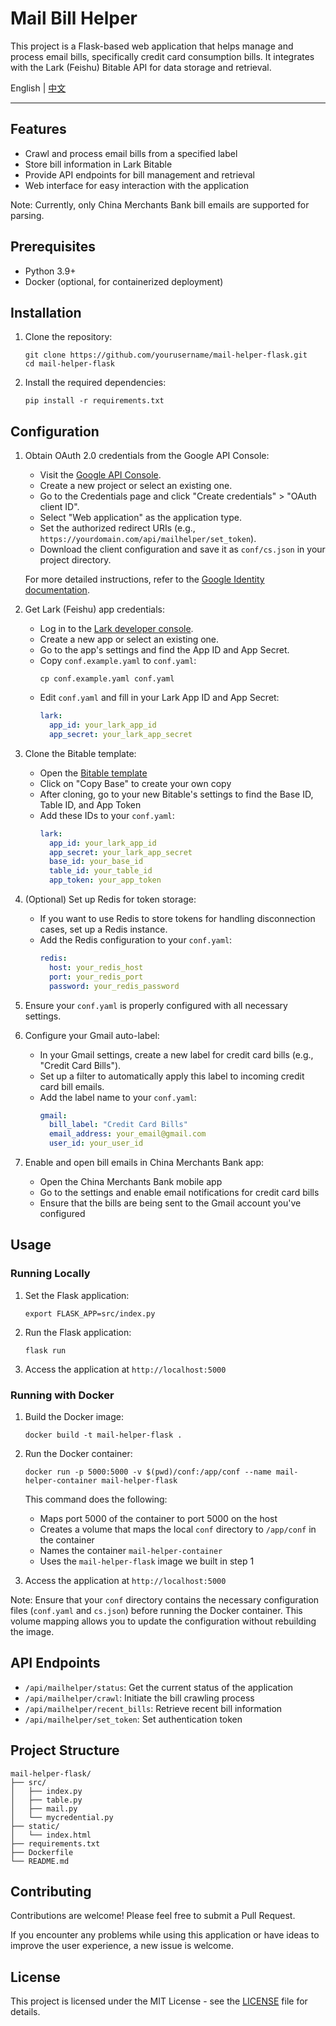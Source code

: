 # Mail Bill Helper

This project is a Flask-based web application that helps manage and process email bills, specifically credit card consumption bills. It integrates with the Lark (Feishu) Bitable API for data storage and retrieval.

English | [中文](README_CN.md)

---

## Features

- Crawl and process email bills from a specified label
- Store bill information in Lark Bitable
- Provide API endpoints for bill management and retrieval
- Web interface for easy interaction with the application

Note: Currently, only China Merchants Bank bill emails are supported for parsing.

## Prerequisites

- Python 3.9+
- Docker (optional, for containerized deployment)

## Installation

1. Clone the repository:
   ```
   git clone https://github.com/yourusername/mail-helper-flask.git
   cd mail-helper-flask
   ```

2. Install the required dependencies:
   ```
   pip install -r requirements.txt
   ```

## Configuration

1. Obtain OAuth 2.0 credentials from the Google API Console:
   - Visit the [Google API Console](https://console.developers.google.com/).
   - Create a new project or select an existing one.
   - Go to the Credentials page and click "Create credentials" > "OAuth client ID".
   - Select "Web application" as the application type.
   - Set the authorized redirect URIs (e.g., `https://yourdomain.com/api/mailhelper/set_token`).
   - Download the client configuration and save it as `conf/cs.json` in your project directory.

   For more detailed instructions, refer to the [Google Identity documentation](https://developers.google.com/identity/protocols/oauth2).

2. Get Lark (Feishu) app credentials:
   - Log in to the [Lark developer console](https://open.feishu.cn/app).
   - Create a new app or select an existing one.
   - Go to the app's settings and find the App ID and App Secret.
   - Copy `conf.example.yaml` to `conf.yaml`:
     ```
     cp conf.example.yaml conf.yaml
     ```
   - Edit `conf.yaml` and fill in your Lark App ID and App Secret:
     ```yaml
     lark:
       app_id: your_lark_app_id
       app_secret: your_lark_app_secret
     ```

3. Clone the Bitable template:
   - Open the [Bitable template](https://isyab7gx01.feishu.cn/base/bascn26CqKFxBm55vZYrHlSsRhv?from=from_copylink)
   - Click on "Copy Base" to create your own copy
   - After cloning, go to your new Bitable's settings to find the Base ID, Table ID, and App Token
   - Add these IDs to your `conf.yaml`:
     ```yaml
     lark:
       app_id: your_lark_app_id
       app_secret: your_lark_app_secret
       base_id: your_base_id
       table_id: your_table_id
       app_token: your_app_token
     ```

4. (Optional) Set up Redis for token storage:
   - If you want to use Redis to store tokens for handling disconnection cases, set up a Redis instance.
   - Add the Redis configuration to your `conf.yaml`:
     ```yaml
     redis:
       host: your_redis_host
       port: your_redis_port
       password: your_redis_password
     ```

5. Ensure your `conf.yaml` is properly configured with all necessary settings.

6. Configure your Gmail auto-label:
   - In your Gmail settings, create a new label for credit card bills (e.g., "Credit Card Bills").
   - Set up a filter to automatically apply this label to incoming credit card bill emails.
   - Add the label name to your `conf.yaml`:
     ```yaml
     gmail:
       bill_label: "Credit Card Bills"
       email_address: your_email@gmail.com
       user_id: your_user_id
     ```

7. Enable and open bill emails in China Merchants Bank app:
   - Open the China Merchants Bank mobile app
   - Go to the settings and enable email notifications for credit card bills
   - Ensure that the bills are being sent to the Gmail account you've configured

## Usage

### Running Locally

1. Set the Flask application:
   ```
   export FLASK_APP=src/index.py
   ```

2. Run the Flask application:
   ```
   flask run
   ```

3. Access the application at `http://localhost:5000`

### Running with Docker

1. Build the Docker image:
   ```
   docker build -t mail-helper-flask .
   ```

2. Run the Docker container:
   ```
   docker run -p 5000:5000 -v $(pwd)/conf:/app/conf --name mail-helper-container mail-helper-flask
   ```

   This command does the following:
   - Maps port 5000 of the container to port 5000 on the host
   - Creates a volume that maps the local `conf` directory to `/app/conf` in the container
   - Names the container `mail-helper-container`
   - Uses the `mail-helper-flask` image we built in step 1

3. Access the application at `http://localhost:5000`

Note: Ensure that your `conf` directory contains the necessary configuration files (`conf.yaml` and `cs.json`) before running the Docker container. This volume mapping allows you to update the configuration without rebuilding the image.

## API Endpoints

- `/api/mailhelper/status`: Get the current status of the application
- `/api/mailhelper/crawl`: Initiate the bill crawling process
- `/api/mailhelper/recent_bills`: Retrieve recent bill information
- `/api/mailhelper/set_token`: Set authentication token

## Project Structure

```
mail-helper-flask/
├── src/
│   ├── index.py
│   ├── table.py
│   ├── mail.py
│   └── mycredential.py
├── static/
│   └── index.html
├── requirements.txt
├── Dockerfile
└── README.md
```

## Contributing

Contributions are welcome! Please feel free to submit a Pull Request.

If you encounter any problems while using this application or have ideas to improve the user experience, a new issue is welcome.

## License

This project is licensed under the MIT License - see the [LICENSE](LICENSE) file for details.

